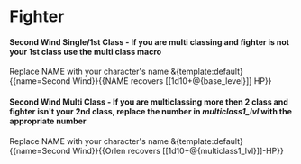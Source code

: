 # Fighter

#### Second Wind Single/1st Class - If you are multi classing and fighter is not your 1st class use the multi class macro
Replace NAME with your character's name
&{template:default}{{name=Second Wind}}{{NAME recovers [[1d10+@{base_level}]] HP}}

#### Second Wind Multi Class - If you are multiclassing more then 2 class and fighter isn't your 2nd class, replace the number in *multiclass1_lvl* with the appropriate number
Replace NAME with your character's name
&{template:default}{{name=Second Wind}}{{Orlen recovers [[1d10+@{multiclass1_lvl}]]-HP}}
